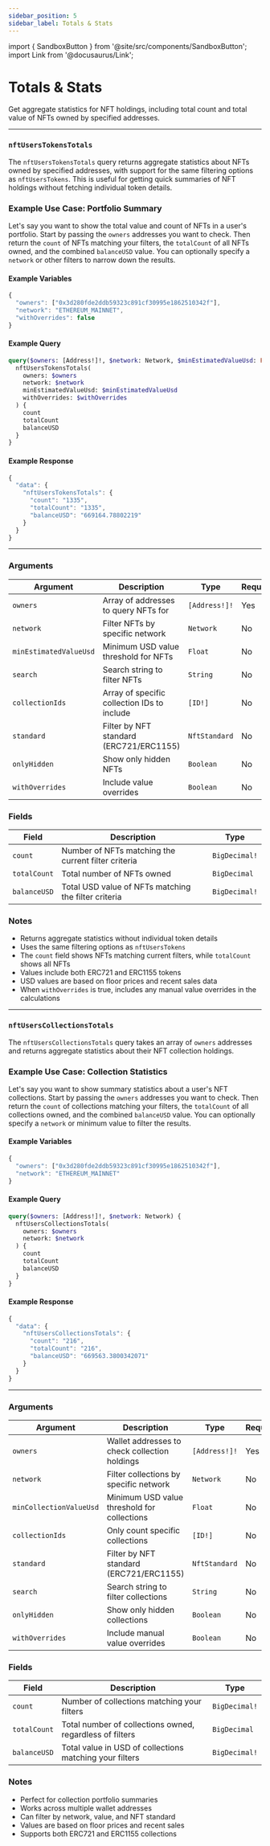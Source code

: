 ```yaml
---
sidebar_position: 5
sidebar_label: Totals & Stats
---
```


import { SandboxButton } from '@site/src/components/SandboxButton';
import Link from '@docusaurus/Link';

# Totals & Stats

Get aggregate statistics for NFT holdings, including total count and total value of NFTs owned by specified addresses.

---

### `nftUsersTokensTotals`

The `nftUsersTokensTotals` query returns aggregate statistics about NFTs owned by specified addresses, with support for the same filtering options as `nftUsersTokens`. This is useful for getting quick summaries of NFT holdings without fetching individual token details.

### Example Use Case: Portfolio Summary

Let's say you want to show the total value and count of NFTs in a user's portfolio. Start by passing the `owners` addresses you want to check. Then return the `count` of NFTs matching your filters, the `totalCount` of all NFTs owned, and the combined `balanceUSD` value. You can optionally specify a `network` or other filters to narrow down the results.

#### Example Variables

```js
{
  "owners": ["0x3d280fde2ddb59323c891cf30995e1862510342f"],
  "network": "ETHEREUM_MAINNET",
  "withOverrides": false
}
```

#### Example Query

```graphql
query($owners: [Address!]!, $network: Network, $minEstimatedValueUsd: Float, $withOverrides: Boolean) {
  nftUsersTokensTotals(
    owners: $owners
    network: $network
    minEstimatedValueUsd: $minEstimatedValueUsd
    withOverrides: $withOverrides
  ) {
    count
    totalCount
    balanceUSD
  }
}
```

#### Example Response

```js
{
  "data": {
    "nftUsersTokensTotals": {
      "count": "1335",
      "totalCount": "1335",
      "balanceUSD": "669164.78802219"
    }
  }
}
```
<SandboxButton/>

---

### Arguments

| Argument | Description | Type | Required |
| -------- | ----------- | ---- | -------- |
| `owners` | Array of addresses to query NFTs for | `[Address!]!` | Yes |
| `network` | Filter NFTs by specific network | `Network` | No |
| `minEstimatedValueUsd` | Minimum USD value threshold for NFTs | `Float` | No |
| `search` | Search string to filter NFTs | `String` | No |
| `collectionIds` | Array of specific collection IDs to include | `[ID!]` | No |
| `standard` | Filter by NFT standard (ERC721/ERC1155) | `NftStandard` | No |
| `onlyHidden` | Show only hidden NFTs | `Boolean` | No |
| `withOverrides` | Include value overrides | `Boolean` | No |

### Fields

| Field | Description | Type |
| ----- | ----------- | ---- |
| `count` | Number of NFTs matching the current filter criteria | `BigDecimal!` |
| `totalCount` | Total number of NFTs owned | `BigDecimal` |
| `balanceUSD` | Total USD value of NFTs matching the filter criteria | `BigDecimal!` |

### Notes
- Returns aggregate statistics without individual token details
- Uses the same filtering options as `nftUsersTokens`
- The `count` field shows NFTs matching current filters, while `totalCount` shows all NFTs
- Values include both ERC721 and ERC1155 tokens
- USD values are based on floor prices and recent sales data
- When `withOverrides` is true, includes any manual value overrides in the calculations


---


### `nftUsersCollectionsTotals`

The `nftUsersCollectionsTotals` query takes an array of `owners` addresses and returns aggregate statistics about their NFT collection holdings.

### Example Use Case: Collection Statistics

Let's say you want to show summary statistics about a user's NFT collections. Start by passing the `owners` addresses you want to check. Then return the `count` of collections matching your filters, the `totalCount` of all collections owned, and the combined `balanceUSD` value. You can optionally specify a `network` or minimum value to filter the results.

#### Example Variables

```js
{
  "owners": ["0x3d280fde2ddb59323c891cf30995e1862510342f"],
  "network": "ETHEREUM_MAINNET"
}
```

#### Example Query

```graphql
query($owners: [Address!]!, $network: Network) {
  nftUsersCollectionsTotals(
    owners: $owners
    network: $network
  ) {
    count
    totalCount
    balanceUSD
  }
}
```

#### Example Response

```js
{
  "data": {
    "nftUsersCollectionsTotals": {
      "count": "216",
      "totalCount": "216",
      "balanceUSD": "669563.3800342071"
    }
  }
}
```

<SandboxButton/>

---

### Arguments

| Argument | Description | Type | Required |
| -------- | ----------- | ---- | -------- |
| `owners` | Wallet addresses to check collection holdings | `[Address!]!` | Yes |
| `network` | Filter collections by specific network | `Network` | No |
| `minCollectionValueUsd` | Minimum USD value threshold for collections | `Float` | No |
| `collectionIds` | Only count specific collections | `[ID!]` | No |
| `standard` | Filter by NFT standard (ERC721/ERC1155) | `NftStandard` | No |
| `search` | Search string to filter collections | `String` | No |
| `onlyHidden` | Show only hidden collections | `Boolean` | No |
| `withOverrides` | Include manual value overrides | `Boolean` | No |

### Fields

| Field | Description | Type |
| ----- | ----------- | ---- |
| `count` | Number of collections matching your filters | `BigDecimal!` |
| `totalCount` | Total number of collections owned, regardless of filters | `BigDecimal` |
| `balanceUSD` | Total value in USD of collections matching your filters | `BigDecimal!` |

### Notes
- Perfect for collection portfolio summaries
- Works across multiple wallet addresses
- Can filter by network, value, and NFT standard
- Values are based on floor prices and recent sales
- Supports both ERC721 and ERC1155 collections